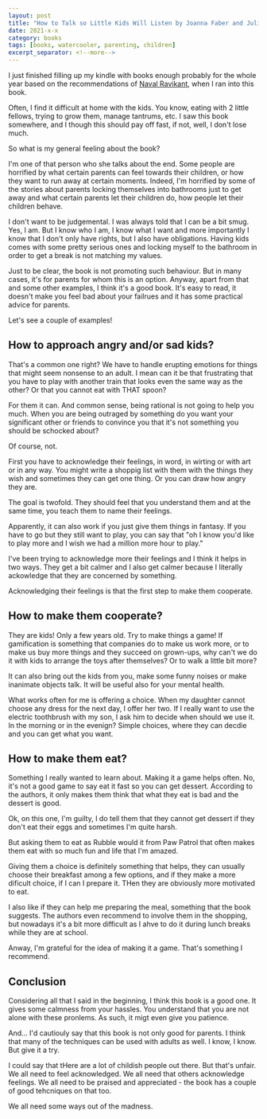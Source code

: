 ```yaml
---
layout: post
title: "How to Talk so Little Kids Will Listen by Joanna Faber and Julie King"
date: 2021-x-x
category: books
tags: [books, watercooler, parenting, children]
excerpt_separator: <!--more-->
---
```

I just finished filling up my kindle with books enough probably for the whole year based on the recommendations of [Naval Ravikant](https://www.navalmanack.com/navals-recommended-reading), when I ran into this book.

Often, I find it difficult at home with the kids. You know, eating with 2 little fellows, trying to grow them, manage tantrums, etc. I saw this book somewhere, and I though this should pay off fast, if not, well, I don't lose much.
<!--more-->

So what is my general feeling about the book?

I'm one of that person who she talks about the end. Some people are horrified by what certain parents can feel towards their children, or how they want to run away at certain moments. Indeed, I'm horrified by some of the stories about parents locking themselves into bathrooms just to get away and what certain parents let their children do, how people let their children behave.

I don't want to be judgemental. I was always told that I can be a bit smug. Yes, I am. But I know who I am, I know what I want and more importantly I know that I don't only have rights, but I also have obligations. Having kids comes with some pretty serious ones and locking myself to the bathroom in order to get a break is not matching my values.

Just to be clear, the book is not promoting such behaviour. But in many cases, it's for parents for whom this is an option. Anyway, apart from that and some other examples, I think it's a good book. It's easy to read, it doesn't make you feel bad about your failrues and it has some practical advice for parents.

Let's see a couple of examples!

## How to approach angry and/or sad kids?

That's a common one right? We have to handle erupting emotions for things that might seem nonsense to an adult. I mean can it be that frustrating that you have to play with another train that looks even the same way as the other? Or that you cannot eat with THAT spoon?

For them it can. And common sense, being rational is not going to help you much. When you are being outraged by something do you want your significant other or friends to convince you that it's not something you should be schocked about?

Of course, not.

First you have to acknowledge their feelings, in word, in wirting or with art or in any way. You might write a shoppig list with them with the things they wish and sometimes they can get one thing. Or you can draw how angry they are.

The goal is twofold. They should feel that you understand them and at the same time, you teach them to name their feelings.

Apparently, it can also work if you just give them things in fantasy. If you have to go but they still want to play, you can say that "oh I know you'd like to play more and I wish we had a million more hour to play."

I've been trying to acknowledge more their feelings and I think it helps in two ways. They get a bit calmer and I also get calmer because I literally ackowledge that they are concerned by something.

Acknowledging their feelings is that the first step to make them cooperate.

## How to make them cooperate?

They are kids! Only a few years old. Try to make things a game! If gamification is something that companies do to make us work more, or to make us buy more things and they succeed on grown-ups, why can't we do it with kids to arrange the toys after themselves? Or to walk a little bit more?

It can also bring out the kids from you, make some funny noises or make inanimate objects talk. It will be useful also for your mental health.

What works often for me is offering a choice. When my daughter cannot choose any dress for the next day, I offer her two. If I really want to use the electric toothbrush with my son, I ask him to decide when should we use it. In the morning or in the evenign? Simple choices, where they can decdie and you can get what you want.

## How to make them eat?

Something I really wanted to learn about. Making it a game helps often. No, it's not a good game to say eat it fast so you can get dessert. According to the authors, it only makes them think that what they eat is bad and the dessert is good.

Ok, on this one, I'm guilty, I do tell them that they cannot get dessert if they don't eat their eggs and sometimes I'm quite harsh.

But asking them to eat as Rubble would it from Paw Patrol that often makes them eat with so much fun and life that I'm amazed.

Giving them a choice is definitely something that helps, they can usually choose their breakfast among a few options, and if they make a more dificult choice, if I can I prepare it. THen they are obviously more motivated to eat.

I also like if they can help me preparing the meal, something that the book suggests. The authors even recommend to involve them in the shopping, but nowadays it's a bit more difficult as I ahve to do it during lunch breaks while they are at school.

Anway, I'm grateful for the idea of making it a game. That's something I recommend.

## Conclusion

Considering all that I said in the beginning, I think this book is a good one. It gives some calmness from your hassles. You understand that you are not alone with these pronlems. As such, it migt even give you patience.

And... I'd cautiouly say that this book is not only good for parents. I think that many of the techniques can be used with adults as well. I know, I know. But give it a try. 

I could say that tHere are a lot of childish people out there. But that's unfair. We all need to feel acknowledged. We all need that others acknowledge feelings. We all need to be praised and appreciated - the book has a couple of good tehcniques on that too.

We all need some ways out of the madness.
